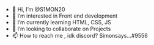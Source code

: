 - 👋 Hi, I’m @S1MON20
- 👀 I’m interested in Front end development
- 🌱 I’m currently learning HTML, CSS, JS
- 💞️ I’m looking to collaborate on Projects
- 📫 How to reach me , idk discord? Simonsays...#9556

<!---
S1MON20/S1MON20 is a ✨ special ✨ repository because its `README.md` (this file) appears on your GitHub profile.
You can click the Preview link to take a look at your changes.
--->

